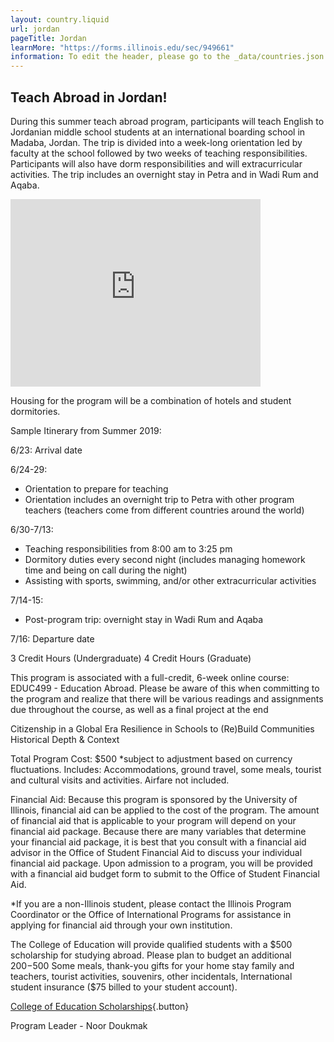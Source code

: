 ```yaml
---
layout: country.liquid
url: jordan
pageTitle: Jordan
learnMore: "https://forms.illinois.edu/sec/949661"
information: To edit the header, please go to the _data/countries.json file and edit the information there
---
```


## Teach Abroad in Jordan!

During this summer teach abroad program, participants will teach English to Jordanian middle school students at an international boarding school in Madaba, Jordan. The trip is divided into a week-long orientation led by faculty at the school followed by two weeks of teaching responsibilities. Participants will also have dorm responsibilities and will extracurricular activities. The trip includes an overnight stay in Petra and in Wadi Rum and Aqaba.

<iframe src="https://www.google.com/maps/embed?pb=!1m18!1m12!1m3!1d27152.030026845074!2d35.78089078732862!3d31.715792460382723!2m3!1f0!2f0!3f0!3m2!1i1024!2i768!4f13.1!3m3!1m2!1s0x151cacd00bad3bc5%3A0x4d6d5834c1003e2b!2sMadaba%2C+Jordan!5e0!3m2!1sen!2sus!4v1566233207721!5m2!1sen!2sus" width="400" height="300" style="border: 0" sandbox="allow-scripts allow-same-origin"></iframe>

<div id="information">

<div id="housing">

Housing for the program will be a combination of hotels and student dormitories.

</div>

<div id="programs">

Sample Itinerary from Summer 2019:

6/23: Arrival date

6/24-29:
* Orientation to prepare for teaching
* Orientation includes an overnight trip to Petra with other program teachers (teachers come from different countries around the world)

6/30-7/13:
* Teaching responsibilities from 8:00 am to 3:25 pm
* Dormitory duties every second night (includes managing homework time and being on call during the night)
* Assisting with sports, swimming, and/or other extracurricular activities

7/14-15:
* Post-program trip: overnight stay in Wadi Rum and Aqaba

7/16: Departure date

</div>

<div id="attractions"></div>

<div id="courses">

3 Credit Hours (Undergraduate)
4 Credit Hours (Graduate)

This program is associated with a full-credit, 6-week online course: EDUC499 - Education Abroad. Please be aware of this when committing to the program and realize that there will be various readings and assignments due throughout the course, as well as a final project at the end 

</div>

<div id="topics">

Citizenship in a Global Era
Resilience in Schools to (Re)Build Communities
Historical Depth & Context

</div>

<div id="cost">

Total Program Cost: $500
*subject to adjustment based on currency fluctuations.
Includes: Accommodations, ground travel, some meals, tourist and cultural visits and activities. Airfare not included.

Financial Aid:
Because this program is sponsored by the University of Illinois, financial aid can be applied to the cost of the program. The amount of financial aid that is applicable to your program will depend on your financial aid package. Because there are many variables that determine your financial aid package, it is best that you consult with a financial aid advisor in the Office of Student Financial Aid to discuss your individual financial aid package. Upon admission to a program, you will be provided with a financial aid budget form to submit to the Office of Student Financial Aid.

*If you are a non-Illinois student, please contact the Illinois Program Coordinator or the Office of International Programs for assistance in applying for financial aid through your own institution.

</div>

<div id="scholarship">

The College of Education will provide qualified students with a $500 scholarship for studying abroad. Please plan to budget an additional $200-$500  Some meals, thank-you gifts for your home stay family and teachers, tourist activities, souvenirs, other incidentals, International student insurance ($75 billed to your student account).

[College of Education Scholarships](https://education.illinois.edu/international/scholarships){.button}

</div>

<div id="testimonials"></div>

<div id="faculty">

Program Leader - Noor Doukmak

</div>

</div>
